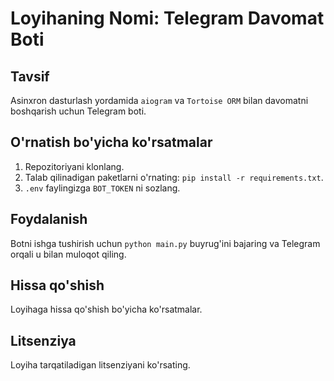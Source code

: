 # Loyihaning Nomi: Telegram Davomat Boti

## Tavsif
Asinxron dasturlash yordamida `aiogram` va `Tortoise ORM` bilan davomatni boshqarish uchun Telegram boti.

## O'rnatish bo'yicha ko'rsatmalar
1. Repozitoriyani klonlang.
2. Talab qilinadigan paketlarni o'rnating: `pip install -r requirements.txt`.
3. `.env` faylingizga `BOT_TOKEN` ni sozlang.

## Foydalanish
Botni ishga tushirish uchun `python main.py` buyrug'ini bajaring va Telegram orqali u bilan muloqot qiling.

## Hissa qo'shish
Loyihaga hissa qo'shish bo'yicha ko'rsatmalar.

## Litsenziya
Loyiha tarqatiladigan litsenziyani ko'rsating.
